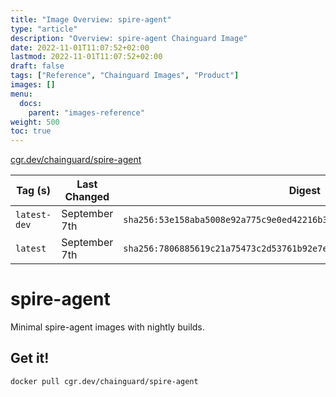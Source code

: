 ```yaml
---
title: "Image Overview: spire-agent"
type: "article"
description: "Overview: spire-agent Chainguard Image"
date: 2022-11-01T11:07:52+02:00
lastmod: 2022-11-01T11:07:52+02:00
draft: false
tags: ["Reference", "Chainguard Images", "Product"]
images: []
menu:
  docs:
    parent: "images-reference"
weight: 500
toc: true
---
```


[cgr.dev/chainguard/spire-agent](https://github.com/chainguard-images/images/tree/main/images/spire-agent)

| Tag (s)       | Last Changed  | Digest                                                                    |
|---------------|---------------|---------------------------------------------------------------------------|
|  `latest-dev` | September 7th | `sha256:53e158aba5008e92a775c9e0ed42216b33f8b70912d903e71c936d9ada3addce` |
|  `latest`     | September 7th | `sha256:7806885619c21a75473c2d53761b92e7e20fe08bf37686903ec8911bc319bdc2` |

# spire-agent

Minimal spire-agent images with nightly builds.

## Get it!

```shell
docker pull cgr.dev/chainguard/spire-agent
```

